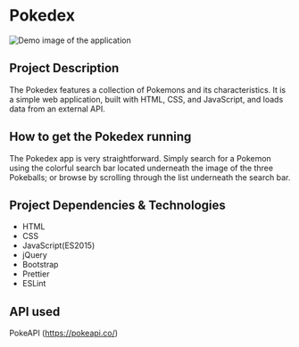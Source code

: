 # Pokedex 

![Demo image of the application](https://github.com/serinhanw/pokedex/blob/main/demo/demo.gif)

## Project Description

The Pokedex features a collection of Pokemons and its characteristics.
It is a simple web application, built with HTML, CSS, and JavaScript, and loads data from an external API.

## How to get the Pokedex running

The Pokedex app is very straightforward. Simply search for a Pokemon using the colorful search bar located underneath the image of the three Pokeballs; or browse by scrolling through the list underneath the search bar.


## Project Dependencies & Technologies
- HTML
- CSS
- JavaScript(ES2015)
- jQuery
- Bootstrap
- Prettier
- ESLint

## API used
PokeAPI (https://pokeapi.co/)
